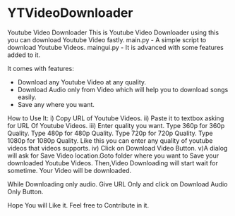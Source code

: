 # YTVideoDownloader
Youtube Video Downloader
This is Youtube Video Downloader using this you can download Youtube Video fastly.
main.py - A simple script to download Youtube Videos.
maingui.py - It is advanced with some features added to it.

It comes with features:
- Download any Youtube Video at any quality.
- Download Audio only from Video which will help you to download songs easily.
- Save any where you want.

How to Use It:
i) Copy URL of Youtube Videos.
ii) Paste it to textbox asking for URL Of Youtube Videos.
iii) Enter quality you want.
Type 360p for 360p Quality.
Type 480p for 480p Quality.
Type 720p for 720p Quality.
Type 1080p for 1080p Quality.
Like this you can enter any quality of youtube videos that videos supports.
iv) Click on Download Video Button.
v)A dialog will ask for Save Video location.Goto folder where you want to Save your downloaded Youtube Videos.
Then,Video Downloading will start wait for sometime.
Your Video will be downloaded.

While Downloading only audio.
Give URL Only and click on Download Audio Only Button.



Hope You will Like it.
Feel free to Contribute in it.
